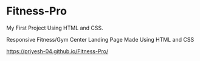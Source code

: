 # Fitness-Pro
My First Project Using HTML and CSS.

Responsive Fitness/Gym Center Landing Page Made Using HTML and CSS

https://priyesh-04.github.io/Fitness-Pro/

